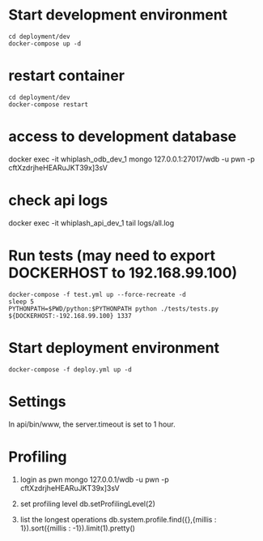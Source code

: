 # Start development environment
    cd deployment/dev
    docker-compose up -d

# restart container
    cd deployment/dev
    docker-compose restart

# access to development database
docker exec -it whiplash_odb_dev_1 mongo 127.0.0.1:27017/wdb -u pwn -p cftXzdrjheHEARuJKT39x]3sV

# check api logs
docker exec -it whiplash_api_dev_1 tail logs/all.log

# Run tests (may need to export DOCKERHOST to 192.168.99.100)
    docker-compose -f test.yml up --force-recreate -d
    sleep 5
    PYTHONPATH=$PWD/python:$PYTHONPATH python ./tests/tests.py ${DOCKERHOST:-192.168.99.100} 1337

# Start deployment environment
    docker-compose -f deploy.yml up -d
    
# Settings

In api/bin/www, the server.timeout is set to 1 hour.

# Profiling

1) login as pwn
mongo 127.0.0.1/wdb -u pwn -p cftXzdrjheHEARuJKT39x]3sV

2) set profiling level
db.setProfilingLevel(2)

3) list the longest operations
db.system.profile.find({},{millis : 1}).sort({millis : -1}).limit(1).pretty()
